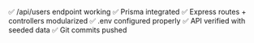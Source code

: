 ✅ /api/users endpoint working
✅ Prisma integrated
✅ Express routes + controllers modularized
✅ .env configured properly
✅ API verified with seeded data 
✅ Git commits pushed